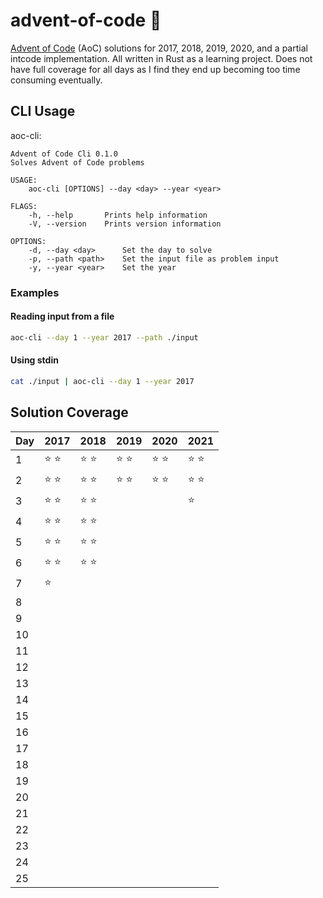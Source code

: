 # advent-of-code 🎄

[Advent of Code](https://adventofcode.com) (AoC) solutions for 2017, 2018, 2019,
2020, and a partial intcode implementation. All written in Rust as a learning
project. Does not have full coverage for all days as I find they end up becoming
too time consuming eventually.

## CLI Usage

aoc-cli:

```
Advent of Code Cli 0.1.0
Solves Advent of Code problems

USAGE:
    aoc-cli [OPTIONS] --day <day> --year <year>

FLAGS:
    -h, --help       Prints help information
    -V, --version    Prints version information

OPTIONS:
    -d, --day <day>      Set the day to solve
    -p, --path <path>    Set the input file as problem input
    -y, --year <year>    Set the year
```

### Examples

#### Reading input from a file

```sh
aoc-cli --day 1 --year 2017 --path ./input
```

#### Using stdin

```sh
cat ./input | aoc-cli --day 1 --year 2017
```

## Solution Coverage

| Day | 2017          | 2018          | 2019          | 2020          | 2021          |
| --- | ------------- | ------------- | ------------- | ------------- | ------------- |
| 1   | :star: :star: | :star: :star: | :star: :star: | :star: :star: | :star: :star: |
| 2   | :star: :star: | :star: :star: | :star: :star: | :star: :star: | :star: :star: |
| 3   | :star: :star: | :star: :star: |               |               | :star:        |
| 4   | :star: :star: | :star: :star: |               |               |               |
| 5   | :star: :star: | :star: :star: |               |               |               |
| 6   | :star: :star: | :star: :star: |               |               |               |
| 7   | :star:        |               |               |               |               |
| 8   |               |               |               |               |               |
| 9   |               |               |               |               |               |
| 10  |               |               |               |               |               |
| 11  |               |               |               |               |               |
| 12  |               |               |               |               |               |
| 13  |               |               |               |               |               |
| 14  |               |               |               |               |               |
| 15  |               |               |               |               |               |
| 16  |               |               |               |               |               |
| 17  |               |               |               |               |               |
| 18  |               |               |               |               |               |
| 19  |               |               |               |               |               |
| 20  |               |               |               |               |               |
| 21  |               |               |               |               |               |
| 22  |               |               |               |               |               |
| 23  |               |               |               |               |               |
| 24  |               |               |               |               |               |
| 25  |               |               |               |               |               |

